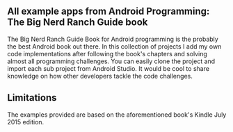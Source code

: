 All example apps from Android Programming: The Big Nerd Ranch Guide book
------------------------------------------------
The Big Nerd Ranch Guide Book for Android programming is the probably the best Android book out there.
In this collection of projects I add my own code implementations after following the book's chapters and solving almost all programming challenges. You can easily clone the project and import each sub project from Android Studio. It would be cool to share knowledge on how other developers tackle the code challenges.

Limitations
------------------------------------------------
The examples provided are based on the aforementioned book's Kindle July 2015 edition.
